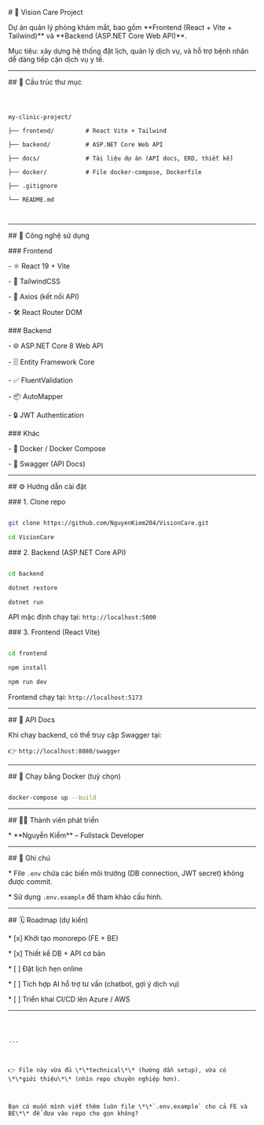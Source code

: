 \# 🏥 Vision Care Project

Dự án quản lý phòng khám mắt, bao gồm \*\*Frontend (React + Vite + Tailwind)\*\* và \*\*Backend (ASP.NET Core Web API)\*\*.  

Mục tiêu: xây dựng hệ thống đặt lịch, quản lý dịch vụ, và hỗ trợ bệnh nhân dễ dàng tiếp cận dịch vụ y tế.



---



\## 📂 Cấu trúc thư mục



```



my-clinic-project/

├── frontend/         # React Vite + Tailwind

├── backend/          # ASP.NET Core Web API

├── docs/             # Tài liệu dự án (API docs, ERD, thiết kế)

├── docker/           # File docker-compose, Dockerfile

├── .gitignore

└── README.md



````



---



\## 🚀 Công nghệ sử dụng



\### Frontend

\- ⚛️ React 19 + Vite

\- 🎨 TailwindCSS

\- 🔄 Axios (kết nối API)

\- 🛠️ React Router DOM



\### Backend

\- 🌐 ASP.NET Core 8 Web API

\- 🗄️ Entity Framework Core

\- ✅ FluentValidation

\- 📦 AutoMapper

\- 🔒 JWT Authentication



\### Khác

\- 🐳 Docker / Docker Compose

\- 📄 Swagger (API Docs)



---



\## ⚙️ Hướng dẫn cài đặt



\### 1. Clone repo

```bash

git clone https://github.com/NguyenKiem204/VisionCare.git

cd VisionCare

````



\### 2. Backend (ASP.NET Core API)



```bash

cd backend

dotnet restore

dotnet run

```



API mặc định chạy tại: `http://localhost:5000`



\### 3. Frontend (React Vite)



```bash

cd frontend

npm install

npm run dev

```



Frontend chạy tại: `http://localhost:5173`



---



\## 📖 API Docs



Khi chạy backend, có thể truy cập Swagger tại:

👉 `http://localhost:8080/swagger`



---



\## 🐳 Chạy bằng Docker (tuỳ chọn)



```bash

docker-compose up --build

```



---



\## 👨‍💻 Thành viên phát triển



\* \*\*Nguyễn Kiểm\*\* – Fullstack Developer



---



\## 📌 Ghi chú



\* File `.env` chứa các biến môi trường (DB connection, JWT secret) không được commit.

\* Sử dụng `.env.example` để tham khảo cấu hình.



---



\## 🗓️ Roadmap (dự kiến)



\* \[x] Khởi tạo monorepo (FE + BE)

\* \[x] Thiết kế DB + API cơ bản

\* \[ ] Đặt lịch hẹn online

\* \[ ] Tích hợp AI hỗ trợ tư vấn (chatbot, gợi ý dịch vụ)

\* \[ ] Triển khai CI/CD lên Azure / AWS



---



```



---



👉 File này vừa đủ \*\*technical\*\* (hướng dẫn setup), vừa có \*\*giới thiệu\*\* (nhìn repo chuyên nghiệp hơn).  



Bạn có muốn mình viết thêm luôn file \*\*`.env.example` cho cả FE và BE\*\* để đưa vào repo cho gọn không?

```



